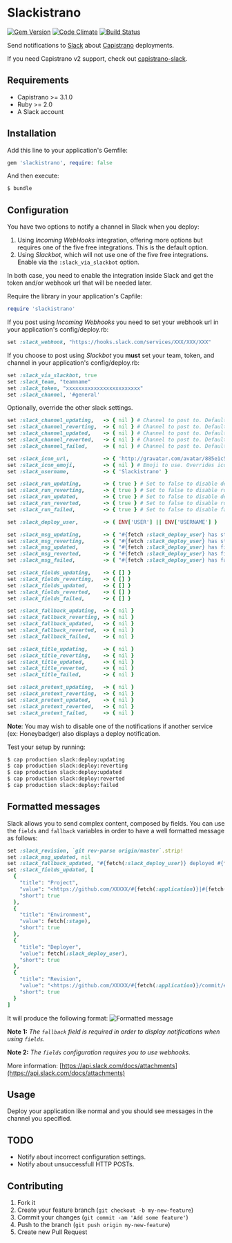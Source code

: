 # Slackistrano

[![Gem Version](https://badge.fury.io/rb/slackistrano.png)](http://badge.fury.io/rb/slackistrano)
[![Code Climate](https://codeclimate.com/github/phallstrom/slackistrano.png)](https://codeclimate.com/github/phallstrom/slackistrano)
[![Build Status](https://travis-ci.org/phallstrom/slackistrano.png?branch=master)](https://travis-ci.org/phallstrom/slackistrano)

Send notifications to [Slack](https://slack.com) about [Capistrano](http://www.capistranorb.com) deployments.

If you need Capistrano v2 support, check out [capistrano-slack](https://github.com/j-mcnally/capistrano-slack).

## Requirements

- Capistrano >= 3.1.0
- Ruby >= 2.0
- A Slack account

## Installation

Add this line to your application's Gemfile:

```ruby
gem 'slackistrano', require: false
```

And then execute:

```bash
$ bundle
```

## Configuration

You have two options to notify a channel in Slack when you deploy:

 1. Using *Incoming WebHooks* integration, offering more options but requires one of the five free integrations. This is the default option.
 2. Using *Slackbot*, which will not use one of the five free integrations. Enable via the `:slack_via_slackbot` option.

In both case, you need to enable the integration inside Slack and get the token and/or webhook url that will be needed later.

Require the library in your application's Capfile:

```ruby
require 'slackistrano'
```

If you post using *Incoming Webhooks* you need to set your webhook url in your application's config/deploy.rb:

```ruby
set :slack_webhook, "https://hooks.slack.com/services/XXX/XXX/XXX"
```

If you choose to post using *Slackbot* you **must** set your team, token, and channel in your application's config/deploy.rb:

```ruby
set :slack_via_slackbot, true
set :slack_team, "teamname"
set :slack_token, "xxxxxxxxxxxxxxxxxxxxxxxx"
set :slack_channel, '#general'
```

Optionally, override the other slack settings.

```ruby
set :slack_channel_updating,   -> { nil } # Channel to post to. Defaults to :slack_channel.
set :slack_channel_reverting,  -> { nil } # Channel to post to. Defaults to :slack_channel.
set :slack_channel_updated,    -> { nil } # Channel to post to. Defaults to :slack_channel.
set :slack_channel_reverted,   -> { nil } # Channel to post to. Defaults to :slack_channel.
set :slack_channel_failed,     -> { nil } # Channel to post to. Defaults to :slack_channel.

set :slack_icon_url,           -> { 'http://gravatar.com/avatar/885e1c523b7975c4003de162d8ee8fee?r=g&s=40' }
set :slack_icon_emoji,         -> { nil } # Emoji to use. Overrides icon_url. Must be a string (ex: ':shipit:')
set :slack_username,           -> { 'Slackistrano' }

set :slack_run_updating,       -> { true } # Set to false to disable deploy starting message.
set :slack_run_reverting,      -> { true } # Set to false to disable rollback starting message.
set :slack_run_updated,        -> { true } # Set to false to disable deploy finished message.
set :slack_run_reverted,       -> { true } # Set to false to disable rollback finished message.
set :slack_run_failed,         -> { true } # Set to false to disable failure message.

set :slack_deploy_user,        -> { ENV['USER'] || ENV['USERNAME'] }

set :slack_msg_updating,       -> { "#{fetch :slack_deploy_user} has started deploying branch #{fetch :branch} of #{fetch :application} to #{fetch :stage, 'an unknown stage'}" }
set :slack_msg_reverting,      -> { "#{fetch :slack_deploy_user} has started rolling back branch #{fetch :branch} of #{fetch :application} to #{fetch :stage, 'an unknown stage'}" }
set :slack_msg_updated,        -> { "#{fetch :slack_deploy_user} has finished deploying branch #{fetch :branch} of #{fetch :application} to #{fetch :stage, 'an unknown stage'}" }
set :slack_msg_reverted,       -> { "#{fetch :slack_deploy_user} has finished rolling back branch of #{fetch :application} to #{fetch :stage, 'an unknown stage'}" }
set :slack_msg_failed,         -> { "#{fetch :slack_deploy_user} has failed to #{fetch :slack_deploy_or_rollback} branch #{fetch :branch} of #{fetch :application} to #{fetch :stage, 'an unknown stage'}" }

set :slack_fields_updating,    -> { [] }
set :slack_fields_reverting,   -> { [] }
set :slack_fields_updated,     -> { [] }
set :slack_fields_reverted,    -> { [] }
set :slack_fields_failed,      -> { [] }

set :slack_fallback_updating,  -> { nil }
set :slack_fallback_reverting, -> { nil }
set :slack_fallback_updated,   -> { nil }
set :slack_fallback_reverted,  -> { nil }
set :slack_fallback_failed,    -> { nil }

set :slack_title_updating,     -> { nil }
set :slack_title_reverting,    -> { nil }
set :slack_title_updated,      -> { nil }
set :slack_title_reverted,     -> { nil }
set :slack_title_failed,       -> { nil }

set :slack_pretext_updating,   -> { nil }
set :slack_pretext_reverting,  -> { nil }
set :slack_pretext_updated,    -> { nil }
set :slack_pretext_reverted,   -> { nil }
set :slack_pretext_failed,     -> { nil }
```

**Note**: You may wish to disable one of the notifications if another service (ex:
Honeybadger) also displays a deploy notification.

Test your setup by running:

```bash
$ cap production slack:deploy:updating
$ cap production slack:deploy:reverting
$ cap production slack:deploy:updated
$ cap production slack:deploy:reverted
$ cap production slack:deploy:failed
```

## Formatted messages

Slack allows you to send complex content, composed by fields. You can use the `fields` and `fallback` variables in order to have a well formatted message as follows:

```ruby
set :slack_revision, `git rev-parse origin/master`.strip!
set :slack_msg_updated, nil
set :slack_fallback_updated, "#{fetch(:slack_deploy_user)} deployed #{fetch(:application)} on #{fetch(:stage)}"
set :slack_fields_updated, [
  {
    "title": "Project",
    "value": "<https://github.com/XXXXX/#{fetch(:application)}|#{fetch(:application)}>",
    "short": true
  },
  {
    "title": "Environment",
    "value": fetch(:stage),
    "short": true
  },
  {
    "title": "Deployer",
    "value": fetch(:slack_deploy_user),
    "short": true
  },
  {
    "title": "Revision",
    "value": "<https://github.com/XXXXX/#{fetch(:application)}/commit/#{fetch(:slack_revision)}|#{fetch(:slack_revision)[0..6]}>",
    "short": true
  }
]
```

It will produce the following format:
![Formatted message](https://raw.githubusercontent.com/phallstrom/slackistrano/master/examples/fomatting_with_fields.png)

**Note 1:** *The `fallback` field is required in order to display notifications when using `fields`.*

**Note 2:** *The `fields` configuration requires you to use webhooks.*

More information: [https://api.slack.com/docs/attachments](https://api.slack.com/docs/attachments)

## Usage

Deploy your application like normal and you should see messages in the channel
you specified.

## TODO

- Notify about incorrect configuration settings.
- Notify about unsuccessfull HTTP POSTs.

## Contributing

1. Fork it
2. Create your feature branch (`git checkout -b my-new-feature`)
3. Commit your changes (`git commit -am 'Add some feature'`)
4. Push to the branch (`git push origin my-new-feature`)
5. Create new Pull Request
